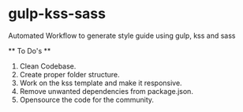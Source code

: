 # gulp-kss-sass
Automated Workflow to generate style guide using gulp, kss and sass

** To Do's **
1. Clean Codebase.
2. Create proper folder structure.
3. Work on the kss template and make it responsive.
4. Remove unwanted dependencies from package.json.
5. Opensource the code for the community.
